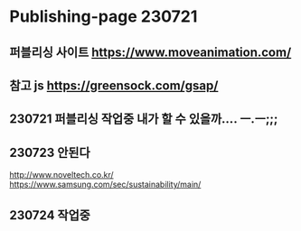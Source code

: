 # Publishing-page 230721
## 퍼블리싱 사이트 https://www.moveanimation.com/
## 참고 js https://greensock.com/gsap/
## 230721 퍼블리싱 작업중 내가 할 수 있을까.... ㅡ.ㅡ;;;
## 230723 안된다

http://www.noveltech.co.kr/
https://www.samsung.com/sec/sustainability/main/

## 230724 작업중